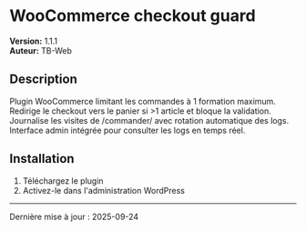 # WooCommerce checkout guard

**Version:** 1.1.1  
**Auteur:** TB-Web  

## Description

Plugin WooCommerce limitant les commandes à 1 formation maximum. Redirige le checkout vers le panier si >1 article et bloque la validation. Journalise les visites de /commander/ avec rotation automatique des logs. Interface admin intégrée pour consulter les logs en temps réel.

## Installation

1. Téléchargez le plugin
2. Activez-le dans l'administration WordPress

---
Dernière mise à jour : 2025-09-24
